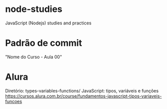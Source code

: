 # node-studies
JavaScript (Nodejs) studies and practices

# Padrão de commit
"Nome do Curso - Aula 00"

# Alura
Diretório: types-variables-functions/
JavaScript: tipos, variáveis e funções
https://cursos.alura.com.br/course/fundamentos-javascript-tipos-variaveis-funcoes